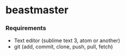 # beastmaster

### Requirements

 - Text editor (sublime text 3, atom or another)
 - git (add, commit, clone, push, pull, fetch)
